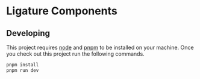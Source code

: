 # Ligature Components

## Developing

This project requires [node](https://nodejs.org/en/download/) and [pnpm](https://pnpm.io/) to be installed on your machine.
Once you check out this project run the following commands.

```bash
pnpm install
pnpm run dev
```
